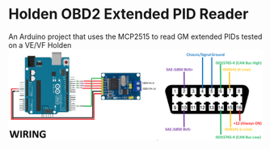 # Holden OBD2 Extended PID Reader
An Arduino project that uses the MCP2515 to read GM extended PIDs tested on a VE/VF Holden 
![alt text](https://github.com/alm4096/Holden-OBD2-Extended-PIDs/blob/main/Wiring.png?raw=true)
